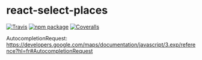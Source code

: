 # react-select-places

[![Travis][build-badge]][build]
[![npm package][npm-badge]][npm]
[![Coveralls][coveralls-badge]][coveralls]

AutocompletionRequest: https://developers.google.com/maps/documentation/javascript/3.exp/reference?hl=fr#AutocompletionRequest

[build-badge]: https://img.shields.io/travis/user/repo/master.png?style=flat-square
[build]: https://travis-ci.org/user/repo

[npm-badge]: https://img.shields.io/npm/v/npm-package.png?style=flat-square
[npm]: https://www.npmjs.org/package/npm-package

[coveralls-badge]: https://img.shields.io/coveralls/user/repo/master.png?style=flat-square
[coveralls]: https://coveralls.io/github/user/repo
